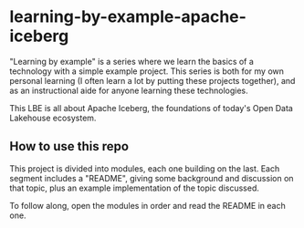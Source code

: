 # learning-by-example-apache-iceberg

"Learning by example" is a series where we learn the basics of a technology with a simple example project.
This series is both for my own personal learning (I often learn a lot by putting these projects together), and as an instructional aide for anyone learning these technologies.

This LBE is all about Apache Iceberg, the foundations of today's Open Data Lakehouse ecosystem. 

## How to use this repo
This project is divided into modules, each one building on the last. Each segment includes a "README", giving some background and discussion on that topic,
plus an example implementation of the topic discussed. 

To follow along, open the modules in order and read the README in each one.